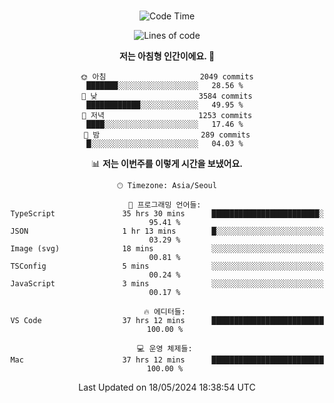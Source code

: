 <div align="center">

<br />

 <!--START_SECTION:waka-->
![Code Time](http://img.shields.io/badge/Code%20Time-2%2C490%20hrs%204%20mins-blue)

![Lines of code](https://img.shields.io/badge/%EC%A0%80%EB%8A%94%20%EC%97%AC%ED%83%9C%EA%B9%8C%EC%A7%80%20-4.0%20million%20%EC%A4%84%EC%9D%98%20%EC%BD%94%EB%93%9C%EB%A5%BC%20%EC%9E%91%EC%84%B1%ED%96%88%EC%96%B4%EC%9A%94.-blue)

**저는 아침형 인간이에요. 🐤** 

```text
🌞 아침                     2049 commits        ███████░░░░░░░░░░░░░░░░░░   28.56 % 
🌆 낮　                     3584 commits        ████████████░░░░░░░░░░░░░   49.95 % 
🌃 저녁                     1253 commits        ████░░░░░░░░░░░░░░░░░░░░░   17.46 % 
🌙 밤　                     289 commits         █░░░░░░░░░░░░░░░░░░░░░░░░   04.03 % 
```


📊 **저는 이번주를 이렇게 시간을 보냈어요.** 

```text
🕑︎ Timezone: Asia/Seoul

💬 프로그래밍 언어들: 
TypeScript               35 hrs 30 mins      ████████████████████████░   95.41 % 
JSON                     1 hr 13 mins        █░░░░░░░░░░░░░░░░░░░░░░░░   03.29 % 
Image (svg)              18 mins             ░░░░░░░░░░░░░░░░░░░░░░░░░   00.81 % 
TSConfig                 5 mins              ░░░░░░░░░░░░░░░░░░░░░░░░░   00.24 % 
JavaScript               3 mins              ░░░░░░░░░░░░░░░░░░░░░░░░░   00.17 % 

🔥 에디터들: 
VS Code                  37 hrs 12 mins      █████████████████████████   100.00 % 

💻 운영 체제들: 
Mac                      37 hrs 12 mins      █████████████████████████   100.00 % 
```


 Last Updated on 18/05/2024 18:38:54 UTC
<!--END_SECTION:waka-->

</div>
